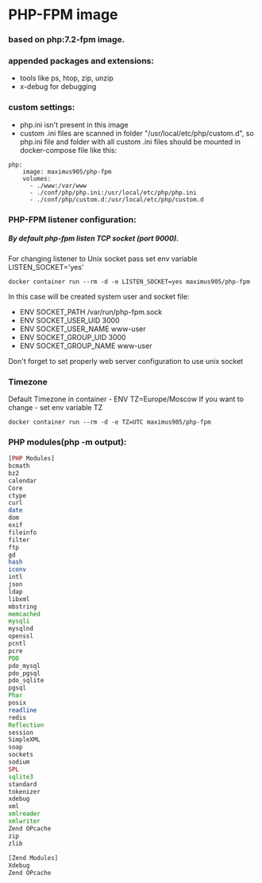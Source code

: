 # PHP-FPM image
### based on php:7.2-fpm image.
### appended packages and extensions:
* tools like ps, htop, zip, unzip
* x-debug for debugging
### custom settings:
* php.ini isn't present in this image
* custom .ini files are scanned in folder "/usr/local/etc/php/custom.d",
so php.ini file and folder with all custom .ini files should be mounted in docker-compose file like this:
```
php:
    image: maximus905/php-fpm
    volumes:
      - ./www:/var/www
      - ./conf/php/php.ini:/usr/local/etc/php/php.ini
      - ./conf/php/custom.d:/usr/local/etc/php/custom.d
```
### PHP-FPM listener configuration:
##### By default php-fpm listen TCP socket (port 9000).
For changing listener to Unix socket pass set env variable LISTEN_SOCKET='yes'
``` 
docker container run --rm -d -e LISTEN_SOCKET=yes maximus905/php-fpm
```
In this case will be created system user and socket file:
* ENV SOCKET_PATH /var/run/php-fpm.sock
* ENV SOCKET_USER_UID 3000
* ENV SOCKET_USER_NAME www-user
* ENV SOCKET_GROUP_UID 3000
* ENV SOCKET_GROUP_NAME www-user 

Don't forget to set properly web server configuration to use unix socket 

### Timezone
Default Timezone in container - ENV TZ=Europe/Moscow
If you want to change - set env variable TZ 
``` 
docker container run --rm -d -e TZ=UTC maximus905/php-fpm
```
### PHP modules(php -m output):
``` php
[PHP Modules]          
bcmath                 
bz2                    
calendar               
Core                   
ctype                  
curl                   
date                   
dom                    
exif                   
fileinfo               
filter                 
ftp                    
gd                     
hash                   
iconv                  
intl                   
json                   
ldap                   
libxml                 
mbstring               
memcached              
mysqli                 
mysqlnd                
openssl                
pcntl                  
pcre                   
PDO                    
pdo_mysql              
pdo_pgsql              
pdo_sqlite             
pgsql                  
Phar                   
posix                  
readline               
redis                  
Reflection             
session                
SimpleXML              
soap                   
sockets                
sodium                 
SPL                    
sqlite3                
standard               
tokenizer              
xdebug                 
xml                    
xmlreader              
xmlwriter              
Zend OPcache           
zip                    
zlib                   
                       
[Zend Modules]         
Xdebug                 
Zend OPcache           
```